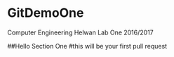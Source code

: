 # GitDemoOne
Computer Engineering Helwan Lab One 2016/2017 

##Hello Section One
#this will be your first pull request
